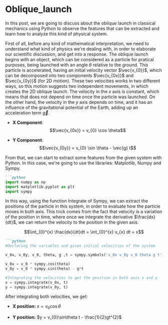 # Oblique_launch
In this post, we are going to discuss about the oblique launch in classical mechanics using Python to observe the features that can be extracted and learn how to analyze this kind of physical system.

First of all, before any kind of mathematical interpretation, we need to understand what kind of physics we're dealing with, in order to elaborate our scientific discussion, and get into a response. The oblique launch begins with an object, which can be considered as a particle for pratical purposes, being launched with an angle $\theta$ relative to the ground. This particle is accelerated, having an initial velocity vector $\vec{v_{0}}$, which can be decomposed into two components $\vec{v_{0x}}$ and $\vec{v_{0y}}$ (for 2D motion). These two velocities works in two different ways, so this motion suggests two independent movements, in which creates the 2D oblique launch. The velocity in the $x$ axis is constant, which means that does not depend on time once the particle was launched. On the other hand, the velocity in the $y$ axis depends on time, and it has an influence of the gravitational potential of the Earth, adding up an acceleration term $\vec{g}$.

- **X Component**:
  $$\vec{v_{0x}} = v_{0} \cos \theta$$

- **Y Component**:
  $$\vec{v_{0y}} = v_{0} \sin \theta - \vec{g} t$$
  
From that, we can start to extract some features from the given system with Python. In this case, we're going to use the libraries: Matplotlib, Numpy and Sympy.

```markdown
```python
import numpy as np
import matplotlib.pyplot as plt
import sympy
```
In this way, using the function Integrate of Sympy, we can extract the positions of the particle in this system, in order to evaluate how the particle moves in both axis. This trick comes from the fact that velocity is a variation of the position in time, where once we integrate the derivative $\frac{dx}{dt}$, we can return the velocity to the position in the given axis.

$$\int_{0}^{x} \frac{dx}{dt}dt = \int_{0}^{x} v_{x} dt = x$$

```markdown
```python
#Declaring the variables and given initial velocities of the system 

v_0x, v_0y, v_0, theta, g ,t = sympy.symbols('v_0x v_0y v_0 theta g t')

v_0x = v_0 * sympy.cos(theta)
v_0y = v_0 * sympy.sin(theta) - g*t

#Integrating the velocities to get the position in both axis x and y 
x = sympy.integrate(v_0x, t)
y = sympy.integrate(v_0y, t)
```

After integrating both velocities, we get: 

- **X position:**
$x = v_{0}\cos\theta$

- **Y position:**
$y = v_{0}\sin\theta t - \frac{1}{2}gt^{2}$


